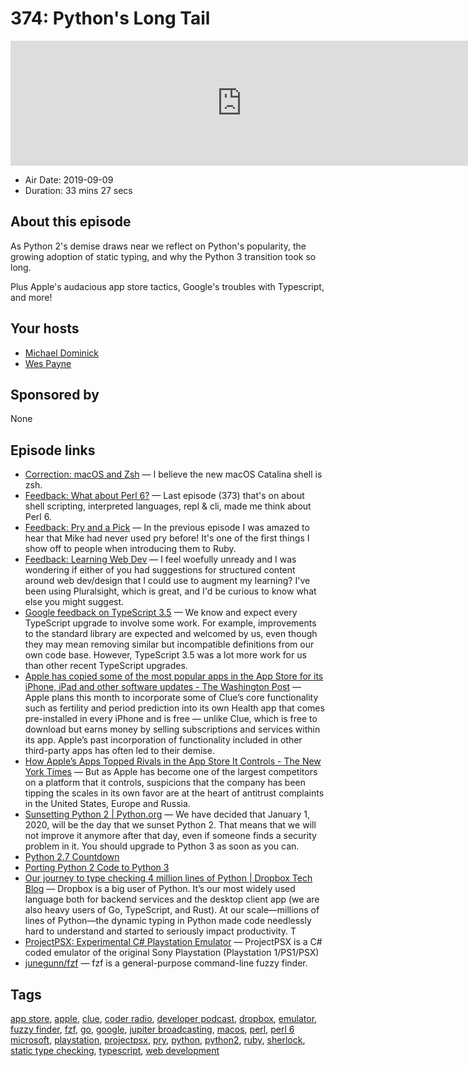 # 374: Python's Long Tail

<iframe src="https://player.fireside.fm/v2/MLf2ZzhC+Od3e4JD5?theme=dark" width="740" height="200" frameborder="0" scrolling="no"></iframe>

* Air Date: 2019-09-09
* Duration: 33 mins 27 secs

## About this episode

As Python 2's demise draws near we reflect on Python's popularity, the growing adoption of static typing, and why the Python 3 transition took so long.

Plus Apple's audacious app store tactics, Google's troubles with Typescript, and more!

## Your hosts
* [Michael Dominick](https://coder.show/hosts/michael)
* [Wes Payne](https://coder.show/hosts/wespayne)

## Sponsored by

None



## Episode links

  * [Correction: macOS and Zsh](https://www.reddit.com/r/CoderRadio/comments/cz5v35/coder_radio_373_interactive_investigations_coder/eyxrq6c/ "Correction: macOS and Zsh") — I believe the new macOS Catalina shell is zsh.
  * [Feedback: What about Perl 6?](https://slexy.org/view/s2GMa363ln "Feedback: What about Perl 6?") — Last episode (373) that's on about shell scripting, interpreted languages, repl & cli, made me think about Perl 6.
  * [Feedback: Pry and a Pick](https://slexy.org/view/s2sHl0j5xl "Feedback: Pry and a Pick") — In the previous episode I was amazed to hear that Mike had never used pry before! It's one of the first things I show off to people when introducing them to Ruby.
  * [Feedback: Learning Web Dev](https://slexy.org/view/s20RoYjNmV "Feedback: Learning Web Dev") — I feel woefully unready and I was wondering if either of you had suggestions for structured content around web dev/design that I could use to augment my learning? I've been using Pluralsight, which is great, and I'd be curious to know what else you might suggest. 
  * [Google feedback on TypeScript 3.5](https://github.com/microsoft/TypeScript/issues/33272 "Google feedback on TypeScript 3.5") — We know and expect every TypeScript upgrade to involve some work. For example, improvements to the standard library are expected and welcomed by us, even though they may mean removing similar but incompatible definitions from our own code base. However, TypeScript 3.5 was a lot more work for us than other recent TypeScript upgrades.
  * [Apple has copied some of the most popular apps in the App Store for its iPhone, iPad and other software updates - The Washington Post](https://www.washingtonpost.com/technology/2019/09/05/how-apple-uses-its-app-store-copy-best-ideas/ "Apple has copied some of the most popular apps in the App Store for its iPhone, iPad and other software updates - The Washington Post") — Apple plans this month to incorporate some of Clue’s core functionality such as fertility and period prediction into its own Health app that comes pre-installed in every iPhone and is free — unlike Clue, which is free to download but earns money by selling subscriptions and services within its app. Apple’s past incorporation of functionality included in other third-party apps has often led to their demise. 
  * [How Apple’s Apps Topped Rivals in the App Store It Controls - The New York Times](https://www.nytimes.com/interactive/2019/09/09/technology/apple-app-store-competition.html "How Apple’s Apps Topped Rivals in the App Store It Controls - The New York Times") — But as Apple has become one of the largest competitors on a platform that it controls, suspicions that the company has been tipping the scales in its own favor are at the heart of antitrust complaints in the United States, Europe and Russia.
  * [Sunsetting Python 2 | Python.org](https://www.python.org/doc/sunset-python-2/ "Sunsetting Python 2 | Python.org") — We have decided that January 1, 2020, will be the day that we sunset Python 2. That means that we will not improve it anymore after that day, even if someone finds a security problem in it. You should upgrade to Python 3 as soon as you can.
  * [Python 2.7 Countdown](https://pythonclock.org/ "Python 2.7 Countdown")
  * [Porting Python 2 Code to Python 3](https://docs.python.org/3/howto/pyporting.html "Porting Python 2 Code to Python 3")
  * [Our journey to type checking 4 million lines of Python | Dropbox Tech Blog](https://blogs.dropbox.com/tech/2019/09/our-journey-to-type-checking-4-million-lines-of-python/ "Our journey to type checking 4 million lines of Python | Dropbox Tech Blog") — Dropbox is a big user of Python. It’s our most widely used language both for backend services and the desktop client app (we are also heavy users of Go, TypeScript, and Rust). At our scale—millions of lines of Python—the dynamic typing in Python made code needlessly hard to understand and started to seriously impact productivity. T
  * [ProjectPSX: Experimental C# Playstation Emulator](https://github.com/BluestormDNA/ProjectPSX "ProjectPSX: Experimental C# Playstation Emulator") — ProjectPSX is a C# coded emulator of the original Sony Playstation (Playstation 1/PS1/PSX) 
  * [junegunn/fzf](https://github.com/junegunn/fzf "junegunn/fzf") — fzf is a general-purpose command-line fuzzy finder. 



## Tags

[app store](https://coder.show/tags/app%20store), [apple](https://coder.show/tags/apple), [clue](https://coder.show/tags/clue), [coder radio](https://coder.show/tags/coder%20radio), [developer podcast](https://coder.show/tags/developer%20podcast), [dropbox](https://coder.show/tags/dropbox), [emulator](https://coder.show/tags/emulator), [fuzzy finder](https://coder.show/tags/fuzzy%20finder), [fzf](https://coder.show/tags/fzf), [go](https://coder.show/tags/go), [google](https://coder.show/tags/google), [jupiter broadcasting](https://coder.show/tags/jupiter%20broadcasting), [macos](https://coder.show/tags/macos), [perl](https://coder.show/tags/perl), [perl 6 microsoft](https://coder.show/tags/perl%206%20microsoft), [playstation](https://coder.show/tags/playstation), [projectpsx](https://coder.show/tags/projectpsx), [pry](https://coder.show/tags/pry), [python](https://coder.show/tags/python), [python2](https://coder.show/tags/python2), [ruby](https://coder.show/tags/ruby), [sherlock](https://coder.show/tags/sherlock), [static type checking](https://coder.show/tags/static%20type%20checking), [typescript](https://coder.show/tags/typescript), [web development](https://coder.show/tags/web%20development)